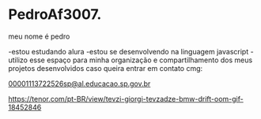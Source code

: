 # PedroAf3007.

meu nome é pedro

-estou estudando alura
-estou se desenvolvendo na linguagem javascript
-utilizo esse espaço para minha organização e compartilhamento dos meus projetos desenvolvidos
caso queira entrar em contato cmg:

00001113722526sp@al.educacao.sp.gov.br



https://tenor.com/pt-BR/view/tevzi-giorgi-tevzadze-bmw-drift-oom-gif-18452846
